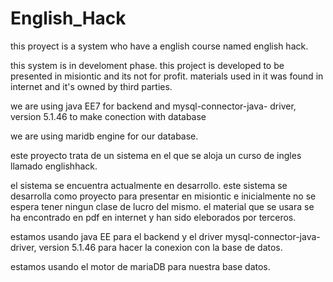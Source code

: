 # English_Hack
this proyect is a system who have a english course named english hack. 

this system is in develoment phase. 
this project is developed to be presented in misiontic and its not for profit. materials used in it was found in internet and it's owned by third parties.

we are using java EE7 for backend and mysql-connector-java- driver, version 5.1.46 to make conection with database

we are using maridb engine for our database. 

este proyecto trata de un sistema en el que se aloja un curso de ingles llamado englishhack. 

el sistema se encuentra actualmente en desarrollo. 
este sistema se desarrolla como proyecto para presentar en misiontic e inicialmente no se espera tener ningun clase de lucro del mismo. el material que se usara se ha encontrado en pdf en internet y han sido eleborados por terceros.

estamos usando java EE para el backend y el driver mysql-connector-java- driver, version 5.1.46 para hacer la conexion con la base de datos. 

estamos usando el motor de mariaDB para nuestra base datos. 
